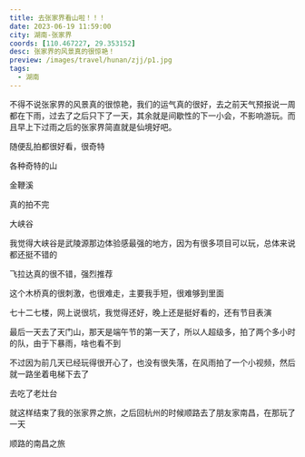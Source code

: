 ```yaml
---
title: 去张家界看山啦！！！
date: 2023-06-19 11:59:00
city: 湖南-张家界
coords: [110.467227, 29.353152]
desc: 张家界的风景真的很惊艳！
preview: /images/travel/hunan/zjj/p1.jpg
tags:
  - 湖南
---
```


不得不说张家界的风景真的很惊艳，我们的运气真的很好，去之前天气预报说一周都在下雨，过去了之后只下了一天，其余就是间歇性的下一小会，不影响游玩。而且早上下过雨之后的张家界简直就是仙境好吧。

<ImgItem src="/images/travel/hunan/zjj/p1.jpg" />

随便乱拍都很好看，很奇特

<ImgList :src-list="[
  '/images/travel/hunan/zjj/p2.jpg',
  '/images/travel/hunan/zjj/p3.jpg',
  '/images/travel/hunan/zjj/p5.jpg',
  '/images/travel/hunan/zjj/p4.jpg',
  '/images/travel/hunan/zjj/p6.jpg',
  '/images/travel/hunan/zjj/p1.jpg',
  '/images/travel/hunan/zjj/p8.jpg',
  '/images/travel/hunan/zjj/p7.jpg',
]" />

各种奇特的山

<ImgList :src-list="[
  '/images/travel/hunan/zjj/w2.jpg',
  '/images/travel/hunan/zjj/w1.jpg',
  '/images/travel/hunan/zjj/w3.jpg',
  '/images/travel/hunan/zjj/w4.jpg',
]" />

金鞭溪

<ImgItem src="/images/travel/hunan/zjj/jbx.jpg" />

真的拍不完

<ImgList :src-list="[
  '/images/travel/hunan/zjj/p9.jpg',
  '/images/travel/hunan/zjj/p10.jpg',
  '/images/travel/hunan/zjj/p12.jpg',
  '/images/travel/hunan/zjj/p13.jpg',
  '/images/travel/hunan/zjj/p11.jpg',
  '/images/travel/hunan/zjj/p14.jpg',
  '/images/travel/hunan/zjj/p15.jpg',
  '/images/travel/hunan/zjj/p16.jpg',
]" />

大峡谷

<ImgList :src-list="[
  '/images/travel/hunan/zjj/d2.jpg',
  '/images/travel/hunan/zjj/d1.jpg',
  '/images/travel/hunan/zjj/d3.jpg',
  '/images/travel/hunan/zjj/d4.jpg',
  '/images/travel/hunan/zjj/d5.jpg',
]" />

我觉得大峡谷是武陵源那边体验感最强的地方，因为有很多项目可以玩，总体来说都还挺不错的

<ImgList :src-list="[
  '/images/travel/hunan/zjj/m1.jpg',
  '/images/travel/hunan/zjj/m2.jpg',
  '/images/travel/hunan/zjj/m3.jpg',
  '/images/travel/hunan/zjj/m4.jpg',
  '/images/travel/hunan/zjj/m9.jpg',
  '/images/travel/hunan/zjj/m10.jpg',
]" />

飞拉达真的很不错，强烈推荐

<ImgList :src-list="[
  '/images/travel/hunan/zjj/m5.jpg',
  '/images/travel/hunan/zjj/m6.jpg',
  '/images/travel/hunan/zjj/m7.jpg',
  '/images/travel/hunan/zjj/m8.jpg',
  '/images/travel/hunan/zjj/m11.jpg',
  '/images/travel/hunan/zjj/m12.jpg',
]" />

这个木桥真的很刺激，也很难走，主要我手短，很难够到里面

<VideoItem src="/images/travel/hunan/zjj/f.mp4" />

七十二七楼，网上说很坑，我觉得还好，晚上还是挺好看的，还有节目表演

<ImgList :src-list="[
  '/images/travel/hunan/zjj/z1.jpg',
  '/images/travel/hunan/zjj/z2.jpg',
  '/images/travel/hunan/zjj/z3.jpg',
  '/images/travel/hunan/zjj/z4.jpg',
]" />

最后一天去了天门山，那天是端午节的第一天了，所以人超级多，拍了两个多小时的队，由于下暴雨，啥也看不到

<ImgList :src-list="[
  '/images/travel/hunan/zjj/t1.jpg',
  '/images/travel/hunan/zjj/t2.jpg',
  '/images/travel/hunan/zjj/t3.jpg',
  '/images/travel/hunan/zjj/t4.jpg',
]" />

不过因为前几天已经玩得很开心了，也没有很失落，在风雨拍了一个小视频，然后就一路坐着电梯下去了

<VideoItem src="/images/travel/hunan/zjj/t6.mp4" />

去吃了老灶台

<ImgItem src="/images/travel/hunan/zjj/t5.jpg" />

就这样结束了我的张家界之旅，之后回杭州的时候顺路去了朋友家南昌，在那玩了一天

<RouterLink to="/travel/jiangxi/nanchang">顺路的南昌之旅</RouterLink>
